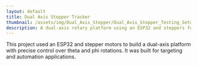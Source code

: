 ```yaml
---
layout: default
title: Dual Axis Stepper Tracker
thumbnail: /assets/img/Dual_Axis_Stepper/Dual_Axis_Stepper_Testing_Setup.jpg
description: A dual-axis rotary platform using an ESP32 and steppers for 3D tracking and movement
---
```


This project used an ESP32 and stepper motors to build a dual-axis platform with precise control over theta and phi rotations. It was built for targeting and automation applications.
